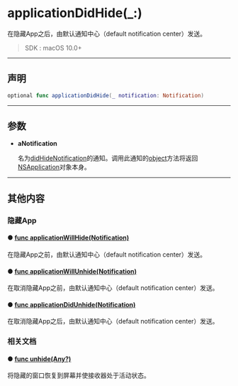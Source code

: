 # applicationDidHide(_:)

在隐藏App之后，由默认通知中心（default notification center）发送。

> SDK : macOS 10.0+

---
## 声明

```swift
optional func applicationDidHide(_ notification: Notification)
```

---

## 参数

* **aNotification**

  名为[didHideNotification]()的通知。调用此通知的[object]()方法将返回[NSApplication](../NSApplication/)对象本身。


---
## 其他内容

### 隐藏App

#### ● [func applicationWillHide(Notification)](./applicationWillHide.md)

在隐藏App之前，由默认通知中心（default notification center）发送。

#### ● [func applicationWillUnhide(Notification)](./applicationWillUnhide.md)

在取消隐藏App之前，由默认通知中心（default notification center）发送。

#### ● [func applicationDidUnhide(Notification)](./applicationDidUnhide.md)

在取消隐藏App之后，由默认通知中心（default notification center）发送。

### 相关文档

#### ● [func unhide(Any?)]()

将隐藏的窗口恢复到屏幕并使接收器处于活动状态。